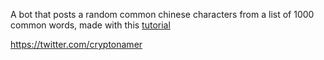 A bot that posts a random common chinese characters from a list of 1000 common words, made with this [tutorial](https://glitch.com/edit/#!/twitterbot?path=README.md:1:0)

<https://twitter.com/cryptonamer>